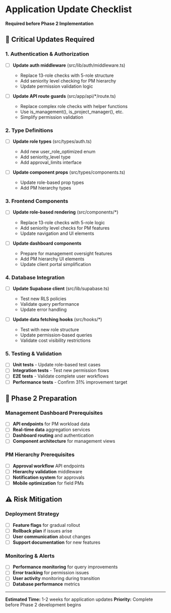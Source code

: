 # Application Update Checklist
**Required before Phase 2 Implementation**

## 🔧 Critical Updates Required

### 1. Authentication & Authorization
- [ ] **Update auth middleware** (src/lib/auth/middleware.ts)
  - Replace 13-role checks with 5-role structure
  - Add seniority level checking for PM hierarchy
  - Update permission validation logic

- [ ] **Update API route guards** (src/app/api/*/route.ts)
  - Replace complex role checks with helper functions
  - Use is_management(), is_project_manager(), etc.
  - Simplify permission validation

### 2. Type Definitions
- [ ] **Update role types** (src/types/auth.ts)
  - Add new user_role_optimized enum
  - Add seniority_level type
  - Add approval_limits interface

- [ ] **Update component props** (src/types/components.ts)
  - Update role-based prop types
  - Add PM hierarchy types

### 3. Frontend Components
- [ ] **Update role-based rendering** (src/components/*)
  - Replace 13-role checks with 5-role logic
  - Add seniority level checks for PM features
  - Update navigation and UI elements

- [ ] **Update dashboard components**
  - Prepare for management oversight features
  - Add PM hierarchy UI elements
  - Update client portal simplification

### 4. Database Integration
- [ ] **Update Supabase client** (src/lib/supabase.ts)
  - Test new RLS policies
  - Validate query performance
  - Update error handling

- [ ] **Update data fetching hooks** (src/hooks/*)
  - Test with new role structure
  - Update permission-based queries
  - Validate cost visibility restrictions

### 5. Testing & Validation
- [ ] **Unit tests** - Update role-based test cases
- [ ] **Integration tests** - Test new permission flows
- [ ] **E2E tests** - Validate complete user workflows
- [ ] **Performance tests** - Confirm 31% improvement target

## 🎯 Phase 2 Preparation

### Management Dashboard Prerequisites
- [ ] **API endpoints** for PM workload data
- [ ] **Real-time data** aggregation services
- [ ] **Dashboard routing** and authentication
- [ ] **Component architecture** for management views

### PM Hierarchy Prerequisites  
- [ ] **Approval workflow** API endpoints
- [ ] **Hierarchy validation** middleware
- [ ] **Notification system** for approvals
- [ ] **Mobile optimization** for field PMs

## ⚠️ Risk Mitigation

### Deployment Strategy
- [ ] **Feature flags** for gradual rollout
- [ ] **Rollback plan** if issues arise
- [ ] **User communication** about changes
- [ ] **Support documentation** for new features

### Monitoring & Alerts
- [ ] **Performance monitoring** for query improvements
- [ ] **Error tracking** for permission issues
- [ ] **User activity** monitoring during transition
- [ ] **Database performance** metrics

---

**Estimated Time:** 1-2 weeks for application updates
**Priority:** Complete before Phase 2 development begins